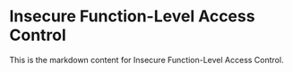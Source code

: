 # Insecure Function-Level Access Control

This is the markdown content for Insecure Function-Level Access Control.
